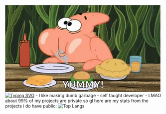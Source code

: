 <img src="banner.gif" alt="banner">
<a href="https://git.io/typing-svg"><img src="https://readme-typing-svg.demolab.com?font=Pacifico&size=25&pause=1000&color=7B7B7B&width=435&lines=professional+dumbass;masochist+(enjoys+reverse+engineering);why+are+u+still+stalking+my+profile?" alt="Typing SVG" /></a>
- I like making dumb garbage
- self taught developer  
- LMAO about 99% of my projects are private so gl here are my stats from the projects i do have public:
  
  <img src="https://github-readme-stats.vercel.app/api/top-langs/?username=atticuston&theme=midnight-purple" alt="Top Langs">
